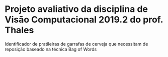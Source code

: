 # Projeto avaliativo da disciplina de Visão Computacional 2019.2 do prof. Thales
Identificador de pratileiras de garrafas de cerveja que necessitam de reposição baseado na técnica Bag of Words 
